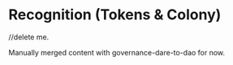# Recognition \(Tokens & Colony\)

//delete me.

Manually merged content with governance-dare-to-dao for now.

